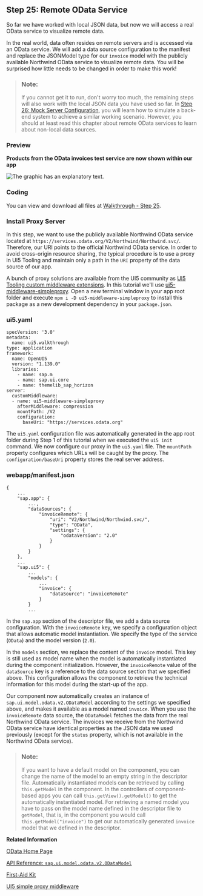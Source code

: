 <!-- loio44062441f3bd4c67a4f665ae362d1109 -->

## Step 25: Remote OData Service

So far we have worked with local JSON data, but now we will access a real OData service to visualize remote data.



In the real world, data often resides on remote servers and is accessed via an OData service. We will add a data source configuration to the manifest and replace the JSONModel type for our `invoice` model with the publicly available Northwind OData service to visualize remote data. You will be surprised how little needs to be changed in order to make this work!

> ### Note:  
> If you cannot get it to run, don't worry too much, the remaining steps will also work with the local JSON data you have used so far. In [Step 26: Mock Server Configuration](step-26-mock-server-configuration-bae9d90.md), you will learn how to simulate a back-end system to achieve a similar working scenario. However, you should at least read this chapter about remote OData services to learn about non-local data sources.



### Preview

  
  
**Products from the OData invoices test service are now shown within our app**

![The graphic has an explanatory text.](images/loio5b76bb4b15eb44e1862d0b6c1c802571_LowRes.png "Products from the OData invoices test service are now shown within our
					app")



<a name="loio44062441f3bd4c67a4f665ae362d1109__section_umn_sdl_syb"/>

### Coding

You can view and download all files at [Walkthrough - Step 25](https://ui5.sap.com/#/entity/sap.m.tutorial.walkthrough/sample/sap.m.tutorial.walkthrough.25).



<a name="loio44062441f3bd4c67a4f665ae362d1109__section_q14_5fl_syb"/>

### Install Proxy Server

In this step, we want to use the publicly available Northwind OData service located at `https://services.odata.org/V2/Northwind/Northwind.svc/`. Therefore, our URI points to the official Northwind OData service. In order to avoid cross-origin resource sharing, the typical procedure is to use a proxy in UI5 Tooling and maintain only a path in the `URI` property of the data source of our app.

A bunch of proxy solutions are available from the UI5 community as [UI5 Tooling custom middleware extensions](https://bestofui5.org/#/packages?tokens=proxy:tag). In this tutorial we'll use [ui5-middleware-simpleproxy](https://bestofui5.org/#/packages/ui5-middleware-simpleproxy). Open a new terminal window in your app root folder and execute `npm i -D ui5-middleware-simpleproxy` to install this package as a new development dependency in your `package.json`.



<a name="loio44062441f3bd4c67a4f665ae362d1109__section_mcv_bhl_syb"/>

### ui5.yaml

```
specVersion: '3.0'
metadata:
  name: ui5.walkthrough
type: application
framework:
  name: OpenUI5
  version: "1.139.0"
  libraries:
    - name: sap.m
    - name: sap.ui.core
    - name: themelib_sap_horizon
server:
  customMiddleware:
  - name: ui5-middleware-simpleproxy
    afterMiddleware: compression
    mountPath: /V2
    configuration:
      baseUri: "https://services.odata.org"
```

The `ui5.yaml` configuration file was automatically generated in the app root folder during Step 1 of this tutorial when we executed the `ui5 init` command. We now configure our proxy in the `ui5.yaml` file. The `mountPath` property configures which URLs will be caught by the proxy. The `configuration/baseUri` property stores the real server address.



<a name="loio44062441f3bd4c67a4f665ae362d1109__section_vmn_sdl_syb"/>

### webapp/manifest.json

```
{
	...
	"sap.app": {
		...,
		"dataSources": {
			"invoiceRemote": {
				"uri": "V2/Northwind/Northwind.svc/",
				"type": "OData",
				"settings": {
					"odataVersion": "2.0"
				}
			}
		}
	},
	...
	"sap.ui5": {
		...
		"models": {
			...
			"invoice": {
				"dataSource": "invoiceRemote"
			}
		}
		...
```

In the `sap.app` section of the descriptor file, we add a data source configuration. With the `invoiceRemote` key, we specify a configuration object that allows automatic model instantiation. We specify the type of the service \(`OData`\) and the model version \(`2.0`\).

In the `models` section, we replace the content of the `invoice` model. This key is still used as model name when the model is automatically instantiated during the component initialization. However, the `invoiceRemote` value of the `dataSource` key is a reference to the data source section that we specified above. This configuration allows the component to retrieve the technical information for this model during the start-up of the app.

Our component now automatically creates an instance of `sap.ui.model.odata.v2.ODataModel` according to the settings we specified above, and makes it available as a model named `invoice`. When you use the `invoiceRemote` data source, the `ODataModel` fetches the data from the real Northwind OData service. The invoices we receive from the Northwind OData service have identical properties as the JSON data we used previously \(except for the `status` property, which is not available in the Northwind OData service\).

> ### Note:  
> If you want to have a default model on the component, you can change the name of the model to an empty string in the descriptor file. Automatically instantiated models can be retrieved by calling `this.getModel` in the component. In the controllers of component-based apps you can call `this.getView().getModel()` to get the automatically instantiated model. For retrieving a named model you have to pass on the model name defined in the descriptor file to `getModel`, that is, in the component you would call `this.getModel("invoice")` to get our automatically generated `invoice` model that we defined in the descriptor.

**Related Information**  


[OData Home Page](http://www.odata.org/)

[API Reference: `sap.ui.model.odata.v2.ODataModel`](https://ui5.sap.com/#/api/sap.ui.model.odata.v2.ODataModel)

[First-Aid Kit](../04_Essentials/first-aid-kit-dfe4f79.md "This section contains the most common issues that you might face when developing OpenUI5 apps and how to solve them.")

[UI5 simple proxy middleware](https://bestofui5.org/#/packages/ui5-middleware-simpleproxy)

